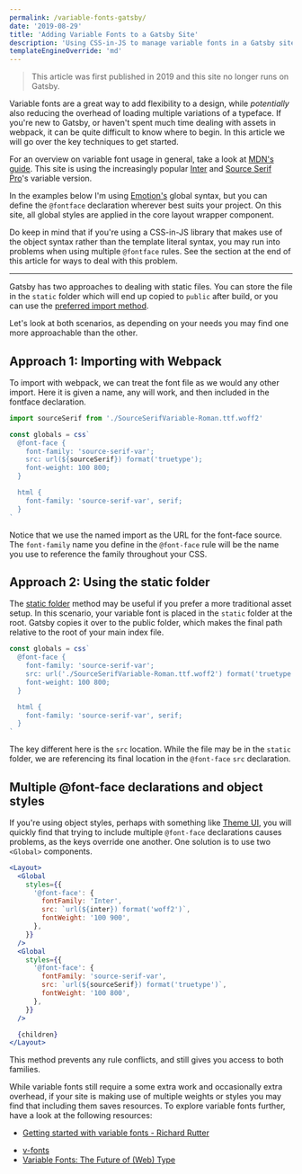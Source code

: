 ```yaml
---
permalink: /variable-fonts-gatsby/
date: '2019-08-29'
title: 'Adding Variable Fonts to a Gatsby Site'
description: 'Using CSS-in-JS to manage variable fonts in a Gatsby site.'
templateEngineOverride: 'md'
---
```

  >This article was first published in 2019 and this site no longer runs on Gatsby.

Variable fonts are a great way to add flexibility to a design, while _potentially_ also reducing the overhead of loading multiple variations of a typeface. If you're new to Gatsby, or haven't spent much time dealing with assets in webpack, it can be quite difficult to know where to begin. In this article we will go over the key techniques to get started.

For an overview on variable font usage in general, take a look at [MDN's guide](https://developer.mozilla.org/en-US/docs/Web/CSS/CSS_Fonts/Variable_Fonts_Guide). This site is using the increasingly popular [Inter](https://rsms.me/inter/) and [Source Serif Pro](https://github.com/adobe-fonts/source-serif-pro)'s variable version.

In the examples below I'm using [Emotion's](https://emotion.sh) global syntax, but you can define the `@fontface` declaration wherever best suits your project. On this site, all global styles are applied in the core layout wrapper component.

Do keep in mind that if you're using a CSS-in-JS library that makes use of the object syntax rather than the template literal syntax, you may run into problems when using multiple `@fontface` rules. See the section at the end of this article for ways to deal with this problem.

---

Gatsby has two approaches to dealing with static files. You can store the file in the `static` folder which will end up copied to `public` after build, or you can use the [preferred import method](https://www.gatsbyjs.org/docs/importing-assets-into-files/).

Let's look at both scenarios, as depending on your needs you may find one more approachable than the other.

## Approach 1: Importing with Webpack

To import with webpack, we can treat the font file as we would any other import. Here it is given a name, any will work, and then included in the fontface declaration.

```js
import sourceSerif from './SourceSerifVariable-Roman.ttf.woff2'

const globals = css`
  @font-face {
    font-family: 'source-serif-var';
    src: url(${sourceSerif}) format('truetype');
    font-weight: 100 800;
  }

  html {
    font-family: 'source-serif-var', serif;
  }
`
```

Notice that we use the named import as the URL for the font-face source. The `font-family` name you define in the `@font-face` rule will be the name you use to reference the family throughout your CSS.

## Approach 2: Using the static folder

The [static folder](https://www.gatsbyjs.org/docs/static-folder) method may be useful if you prefer a more traditional asset setup. In this scenario, your variable font is placed in the `static` folder at the root. Gatsby copies it over to the public folder, which makes the final path relative to the root of your main index file.

```js
const globals = css`
  @font-face {
    font-family: 'source-serif-var';
    src: url('./SourceSerifVariable-Roman.ttf.woff2') format('truetype');
    font-weight: 100 800;
  }

  html {
    font-family: 'source-serif-var', serif;
  }
`
```

The key different here is the `src` location. While the file may be in the `static` folder, we are referencing its final location in the `@font-face` `src` declaration.

## Multiple @font-face declarations and object styles

If you're using object styles, perhaps with something like [Theme UI](https://theme-ui.com/), you will quickly find that trying to include multiple `@font-face` declarations causes problems, as the keys override one another. One solution is to use two `<Global>` components.

```jsx
<Layout>
  <Global
    styles={{
      '@font-face': {
        fontFamily: 'Inter',
        src: `url(${inter}) format('woff2')`,
        fontWeight: '100 900',
      },
    }}
  />
  <Global
    styles={{
      '@font-face': {
        fontFamily: 'source-serif-var',
        src: `url(${sourceSerif}) format('truetype')`,
        fontWeight: '100 800',
      },
    }}
  />

  {children}
</Layout>
```

This method prevents any rule conflicts, and still gives you access to both families.

While variable fonts still require a some extra work and occasionally extra overhead, if your site is making use of multiple weights or styles you may find that including them saves resources. To explore variable fonts further, have a look at the following resources:
<!-- vale mm.spelling = NO -->
- [Getting started with variable fonts - Richard Rutter](https://medium.com/@clagnut/get-started-with-variable-fonts-c055fd73ecd7)
<!-- vale mm.spelling = YES -->
- [v-fonts](https://v-fonts.com/)
- [Variable Fonts: The Future of (Web) Type](https://typographica.org/on-typography/variable-fonts/)
